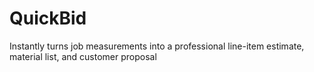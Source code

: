 # QuickBid
Instantly turns job measurements into a professional line-item estimate, material list, and customer proposal 
